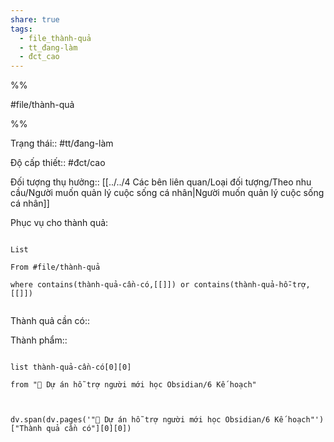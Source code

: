```yaml
---  
share: true  
tags:  
  - file_thành-quả  
  - tt_đang-làm  
  - đct_cao  
---  
```

  
%%  
#file/thành-quả  
%%  
Trạng thái:: #tt/đang-làm  
Độ cấp thiết:: #đct/cao  
Đối tượng thụ hưởng:: [[../../4 Các bên liên quan/Loại đối tượng/Theo nhu cầu/Người muốn quản lý cuộc sống cá nhân|Người muốn quản lý cuộc sống cá nhân]]  
  
Phục vụ cho thành quả:  
```dataview  
List   
From #file/thành-quả   
where contains(thành-quả-cần-có,[[]]) or contains(thành-quả-hỗ-trợ,[[]])   
```  
Thành quả cần có::   
  
Thành phẩm::   
  
  
```dataview  
list thành-quả-cần-có[0][0]   
from "📐 Dự án hỗ trợ người mới học Obsidian/6 Kế hoạch"   
```  
  
```dataviewjs  
dv.span(dv.pages('"📐 Dự án hỗ trợ người mới học Obsidian/6 Kế hoạch"')["Thành quả cần có"][0][0])  
```  
